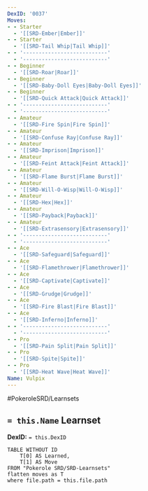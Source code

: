 ```yaml
---
DexID: '0037'
Moves:
- - Starter
  - '[[SRD-Ember|Ember]]'
- - Starter
  - '[[SRD-Tail Whip|Tail Whip]]'
- - '---------------------------'
  - '---------------------------'
- - Beginner
  - '[[SRD-Roar|Roar]]'
- - Beginner
  - '[[SRD-Baby-Doll Eyes|Baby-Doll Eyes]]'
- - Beginner
  - '[[SRD-Quick Attack|Quick Attack]]'
- - '---------------------------'
  - '---------------------------'
- - Amateur
  - '[[SRD-Fire Spin|Fire Spin]]'
- - Amateur
  - '[[SRD-Confuse Ray|Confuse Ray]]'
- - Amateur
  - '[[SRD-Imprison|Imprison]]'
- - Amateur
  - '[[SRD-Feint Attack|Feint Attack]]'
- - Amateur
  - '[[SRD-Flame Burst|Flame Burst]]'
- - Amateur
  - '[[SRD-Will-O-Wisp|Will-O-Wisp]]'
- - Amateur
  - '[[SRD-Hex|Hex]]'
- - Amateur
  - '[[SRD-Payback|Payback]]'
- - Amateur
  - '[[SRD-Extrasensory|Extrasensory]]'
- - '---------------------------'
  - '---------------------------'
- - Ace
  - '[[SRD-Safeguard|Safeguard]]'
- - Ace
  - '[[SRD-Flamethrower|Flamethrower]]'
- - Ace
  - '[[SRD-Captivate|Captivate]]'
- - Ace
  - '[[SRD-Grudge|Grudge]]'
- - Ace
  - '[[SRD-Fire Blast|Fire Blast]]'
- - Ace
  - '[[SRD-Inferno|Inferno]]'
- - '---------------------------'
  - '---------------------------'
- - Pro
  - '[[SRD-Pain Split|Pain Split]]'
- - Pro
  - '[[SRD-Spite|Spite]]'
- - Pro
  - '[[SRD-Heat Wave|Heat Wave]]'
Name: Vulpix
---
```


#PokeroleSRD/Learnsets

## `= this.Name` Learnset

**DexID:** `= this.DexID`

```dataview
TABLE WITHOUT ID
    T[0] AS Learned,
    T[1] AS Move
FROM "Pokerole SRD/SRD-Learnsets"
flatten moves as T
where file.path = this.file.path
```
